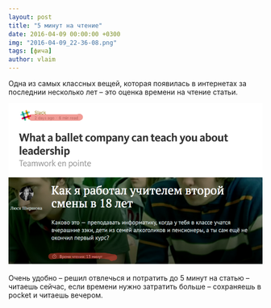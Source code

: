 ```yaml
---
layout: post
title: "5 минут на чтение"
date: 2016-04-09 00:00:00 +0300
img: "2016-04-09_22-36-08.png"
tags: [фича]
author: vlaim
---
```


Одна из самых классных вещей, которая появилась в интернетах за последнии несколько лет – это оценка времени на чтение статьи.

![2016-04-09_22-36-08](/assets/img/2016-04-09_22-36-08.png) ![2016-04-09_22-34-23](/assets/img/2016-04-09_22-34-23.png)

Очень удобно – решил отвлечься и потратить до 5 минут на статью – читаешь сейчас, если времени нужно затратить больше – сохраняешь в pocket и читаешь вечером.